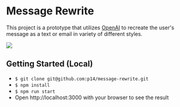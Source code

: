 # Message Rewrite

This project is a prototype that utilizes [OpenAI](https://openai.com) to recreate the user's message as a text or email in variety of different styles.

![](https://media.giphy.com/media/aIhIoUZkldDPiJssGF/giphy.gif)

## Getting Started (Local)
* `$ git clone git@github.com:p14/message-rewrite.git`
* `$ npm install`
* `$ npm run start`
* Open http://localhost:3000 with your browser to see the result

